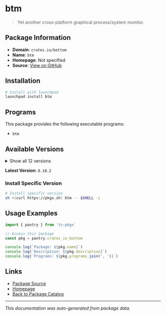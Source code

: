 # btm

> Yet another cross-platform graphical process/system monitor.

## Package Information

- **Domain**: `crates.io/bottom`
- **Name**: `btm`
- **Homepage**: Not specified
- **Source**: [View on GitHub](https://github.com/pkgxdev/pantry/tree/main/projects/crates.io/bottom/package.yml)

## Installation

```bash
# Install with launchpad
launchpad install btm
```

## Programs

This package provides the following executable programs:

- `btm`

## Available Versions

<details>
<summary>Show all 12 versions</summary>

- `0.10.2`, `0.10.1`, `0.10.0`, `0.9.7`, `0.9.6`
- `0.9.5`, `0.9.4`, `0.9.3`, `0.9.2`, `0.9.1`
- `0.9.0`, `0.8.0`

</details>

**Latest Version**: `0.10.2`

### Install Specific Version

```bash
# Install specific version
sh <(curl https://pkgx.sh) btm -- $SHELL -i
```

## Usage Examples

```typescript
import { pantry } from 'ts-pkgx'

// Access this package
const pkg = pantry.crates_io_bottom

console.log(`Package: ${pkg.name}`)
console.log(`Description: ${pkg.description}`)
console.log(`Programs: ${pkg.programs.join(', ')}`)
```

## Links

- [Package Source](https://github.com/pkgxdev/pantry/tree/main/projects/crates.io/bottom/package.yml)
- [Homepage](#)
- [Back to Package Catalog](../package-catalog.md)

---

*This documentation was auto-generated from package data.*
